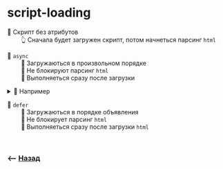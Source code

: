 # script-loading

🔹 Скрипт без атрибутов  
&emsp;&emsp; 👆 Сначала будет загружен скрипт, потом начнеться парсинг `html`  

🔹 `async`  
&emsp;&emsp; 🎯 Загружаються в произвольном порядке    
&emsp;&emsp; 🎯 Не блокируют парсинг `html`  
&emsp;&emsp; 🎯 Выполняеться сразу после загрузки  

<details>
<summary>📗 Например</summary>

___

Различные счетчики уступающие по важности интерфейсу, или ленивые компоненты

___

</details>


🔹 `defer`  
&emsp;&emsp; 🎯 Загружаються в порядке объявления      
&emsp;&emsp; 🎯 Не блокирует парсинг `html`    
&emsp;&emsp; 🎯 Выполняеться сразу после загрузки `html`

<br>

### ⟵ **<a href="../../readme.md">Назад</a>**